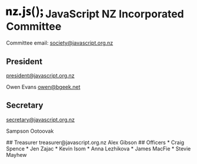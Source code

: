 # <img src="https://raw.githubusercontent.com/JavaScript-NZ/Society-Logo/master/png/javascript-new-zealand-logo.png" width="100"> JavaScript NZ Incorporated Committee

Committee email: society@javascript.org.nz

## President

president@javascript.org.nz

Owen Evans 
<owen@bgeek.net>

## Secretary

secretary@javascript.org.nz

Sampson Ootoovak 
<?>

## Treasurer

treasurer@javascript.org.nz

Alex Gibson  
<darth.gibson@gmail.com>

## Officers

* Craig Spence
* Jen Zajac
* Kevin Isom
* Anna Lezhikova
* James MacFie
* Stevie Mayhew
